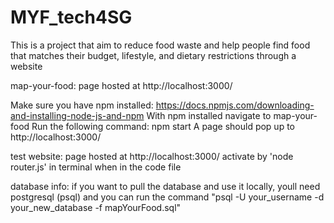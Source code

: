 # MYF_tech4SG




This is a project that aim to reduce food waste and help people find food that matches their budget, lifestyle, and dietary restrictions through a website 

map-your-food:
page hosted at http://localhost:3000/

Make sure you have npm installed: https://docs.npmjs.com/downloading-and-installing-node-js-and-npm
With npm installed navigate to map-your-food
Run the following command: npm start
A page should pop up to http://localhost:3000/




test website:
page hosted at http://localhost:3000/
activate by 'node router.js' in terminal when in the code file


database info:
if you want to pull the database and use it locally, youll need postgresql (psql) and you can run the command "psql -U your_username -d your_new_database -f mapYourFood.sql"
